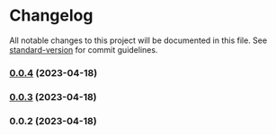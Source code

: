 # Changelog

All notable changes to this project will be documented in this file. See [standard-version](https://github.com/conventional-changelog/standard-version) for commit guidelines.

### [0.0.4](https://github.com/jinshuju/howxm-js/compare/v0.0.3...v0.0.4) (2023-04-18)

### [0.0.3](https://github.com/jinshuju/howxm-js/compare/v0.0.2...v0.0.3) (2023-04-18)

### 0.0.2 (2023-04-18)
